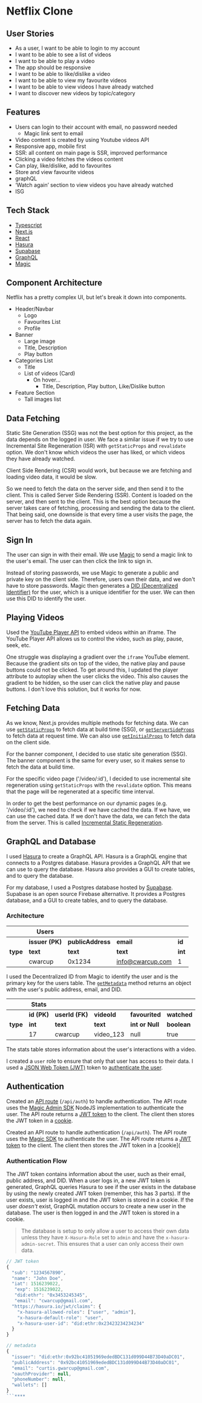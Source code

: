# Netflix Clone

## User Stories

- As a user, I want to be able to login to my account
- I want to be able to see a list of videos
- I want to be able to play a video
- The app should be responsive
- I want to be able to like/dislike a video
- I want to be able to view my favourite videos
- I want to be able to view videos I have already watched
- I want to discover new videos by topic/category

## Features

- Users can login to their account with email, no password needed
  - Magic link sent to email
- Video content is created by using Youtube videos API
- Responsive app, mobile first
- SSR: all content on main page is SSR, improved performance
- Clicking a video fetches the videos content
- Can play, like/dislike, add to favourites
- Store and view favourite videos
- graphQL
- ‘Watch again’ section to view videos you have already watched
- ISG

## Tech Stack

- [Typescript](https://www.typescriptlang.org/)
- [Next.js](https://nextjs.org/)
- [React](https://reactjs.org/)
- [Hasura](https://hasura.io/)
- [Supabase](https://supabase.io/)
- [GraphQL](https://graphql.org/)
- [Magic](https://magic.link/)

## Component Architecture

Netflix has a pretty complex UI, but let's break it down into components.

- Header/Navbar
  - Logo
  - Favourites List
  - Profile
- Banner
  - Large image
  - Title, Description
  - Play button
- Categories List
  - Title
  - List of videos (Card)
    - On hover...
      - Title, Description, Play button, Like/Dislike button
- Feature Section
  - Tall images list

## Data Fetching

Static Site Generation (SSG) was not the best option for this project, as the data depends on the logged in user. We face a similar issue if we try to use Incremental Site Regeneration (ISR) with `getStaticProps` and  `revalidate` option. We don't know which videos the user has liked, or which videos they have already watched.

Client Side Rendering (CSR) would work, but because we are fetching and loading video data, it would be slow.

So we need to fetch the data on the server side, and then send it to the client. This is called Server Side Rendering (SSR). Content is loaded on the server, and then sent to the client. This is the best option because the server takes care of fetching, processing and sending the data to the client. That being said, one downside is that every time a user visits the page, the server has to fetch the data again.

## Sign In

The user can sign in with their email. We use [Magic](https://magic.link/) to send a magic link to the user's email. The user can then click the link to sign in.

Instead of storing passwords, we use Magic to generate a public and private key on the client side. Therefore, users own their data, and we don't have to store passwords. Magic then generates a [DID (Decentralized Identifier)](https://magic.link/docs/auth/introduction/decentralized-id) for the user, which is a unique identifier for the user. We can then use this DID to identify the user.

## Playing Videos

Used the [YouTube Player API](https://developers.google.com/youtube/iframe_api_reference) to embed videos within an iframe. The YouTube Player API allows us to control the video, such as play, pause, seek, etc.

One struggle was displaying a gradient over the `iframe` YouTube element. Because the gradient sits on top of the video, the native play and pause buttons could not be clicked. To get around this, I updated the player attribute to autoplay when the user clicks the video. This also causes the gradient to be hidden, so the user can click the native play and pause buttons. I don't love this solution, but it works for now.

## Fetching Data

As we know, Next.js provides multiple methods for fetching data. We can use [`getStaticProps`](https://nextjs.org/docs/basic-features/data-fetching/get-static-props) to fetch data at build time (SSG), or [`getServerSideProps`](https://nextjs.org/docs/basic-features/data-fetching/get-server-side-props) to fetch data at request time. We can also use [`getInitialProps`](https://nextjs.org/docs/api-reference/data-fetching/get-initial-props) to fetch data on the client side.

For the banner component, I decided to use static site generation (SSG). The banner component is the same for every user, so it makes sense to fetch the data at build time.

For the specific video page ('/video/:id'), I decided to use incremental site regeneration using `getStaticProps` with the `revalidate` option. This means that the page will be regenerated at a specific time interval.

In order to get the best performance on our dynamic pages (e.g. '/video/:id'), we need to check if we have cached the data. If we have, we can use the cached data. If we don't have the data, we can fetch the data from the server. This is called [Incremental Static Regeneration](https://nextjs.org/docs/basic-features/data-fetching/incremental-static-regeneration).

## GraphQL and Database

I used [Hasura](https://hasura.io/docs/latest/databases/connect-db/index/) to create a GraphQL API. Hasura is a GraphQL engine that connects to a Postgres database. Hasura provides a GraphQL API that we can use to query the database. Hasura also provides a GUI to create tables, and to query the database.

For my database, I used a Postgres database hosted by [Supabase](https://supabase.io/). Supabase is an open source Firebase alternative. It provides a Postgres database, and a GUI to create tables, and to query the database.

### Architecture

|          | Users           |                   |                  |         |
| -------- | --------------- | ----------------- | ---------------- | ------- |
|          | **issuer (PK)** | **publicAddress** | **email**        | **id**  |
| **type** | **text**        | **text**          | **text**         | **int** |
|          | cwarcup         | 0x1234            | info@cwarcup.com | 1       |

I used the Decentralized ID from Magic to identify the user and is the primary key for the users table. The [`getMetadata`](https://magic.link/docs/auth/api-reference/client-side-sdks/web#getmetadata) method returns an object with the user's public address, email, and DID.

|          | Stats       |                 |             |                 |             |
| -------- | ----------- | --------------- | ----------- | --------------- | ----------- |
|          | **id (PK)** | **userId (FK)** | **videoId** | **favourited**  | **watched** |
| **type** | **int**     | **text**        | **text**    | **int or Null** | **boolean** |
|          | 17          | cwarcup         | video_123   | null            | true        |

The stats table stores information about the user's interactions with a video. 

I created a `user` role to ensure that only that user has access to their data. I used a [JSON Web Token (JWT)](https://jwt.io/introduction) token to [authenticate the user](https://hasura.io/docs/latest/auth/authentication/index/#2-jwt-json-web-token).

## Authentication

Created an [API route](https://nextjs.org/docs/api-routes/introduction) (`/api/auth`) to handle authentication. The API route uses the [Magic Admin SDK](https://magic.link/docs/auth/login-methods/email/integration/server-side/node) NodeJS implementation to authenticate the user. The API route returns a [JWT token](https://jwt.io/introduction) to the client. The client then stores the JWT token in a [cookie](https://github.com/jshttp/cookie#readme).

Created an API route to handle authentication (`/api/auth`). The API route uses the [Magic SDK](https://magic.link/docs/sdk-for-web) to authenticate the user. The API route returns a [JWT token](https://jwt.io/introduction) to the client. The client then stores the JWT token in a [cookie](

### Authentication Flow

The JWT token contains information about the user, such as their email, public address, and DID. When a user logs in, a new JWT token is generated, GraphQL queries Hasura to see if the user exists in the database by using the newly created JWT token (remember, this has 3 parts).  If the user exists, user is logged in and the JWT token is stored in a cookie. If the user *doesn't* exist, GraphQL mutation occurs to create a new user in the database. The user is then logged in and the JWT token is stored in a cookie.

> The database is setup to only allow a user to access their own data unless they have `X-Hasura-Role` set to `admin` and have the `x-hasura-admin-secret`. This ensures that a user can only access their own data.

```js
// JWT token
{
  "sub": "1234567890",
  "name": "John Doe",
  "iat": 1516239022,
   "exp": 1516239022,
   "did:ethr": "0x3453245345",
   "email": "cwarcup@gmail.com",
  "https://hasura.io/jwt/claims": {
    "x-hasura-allowed-roles": ["user", "admin"],
    "x-hasura-default-role": "user",
    "x-hasura-user-id": "did:ethr:0x23423234234234"
  }
}

// metadata
{
  "issuer": "did:ethr:0x92bc41051969ededBDC131d099D44B73D40aDC01",
  "publicAddress": "0x92bc41051969ededBDC131d099D44B73D40aDC01",
  "email": "curtis.gwarcup@gmail.com",
  "oauthProvider": null,
  "phoneNumber": null,
  "wallets": []
}
```****